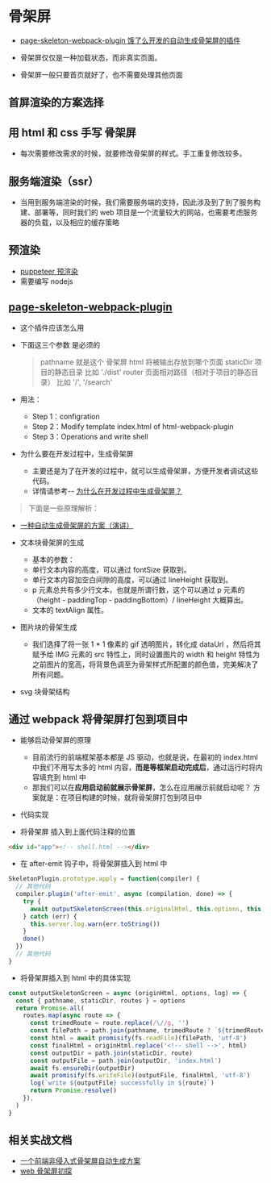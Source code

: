 # 骨架屏

- [page-skeleton-webpack-plugin 饿了么开发的自动生成骨架屏的插件](https://github.com/ElemeFE/page-skeleton-webpack-plugin)

- 骨架屏仅仅是一种加载状态，而非真实页面。
- 骨架屏一般只要首页就好了，也不需要处理其他页面

## 首屏渲染的方案选择

## 用 html 和 css 手写 骨架屏

- 每次需要修改需求的时候，就要修改骨架屏的样式。手工重复修改较多。

## 服务端渲染（ssr）

- 当用到服务端渲染的时候，我们需要服务端的支持，因此涉及到了到了服务构建、部署等，同时我们的 web 项目是一个流量较大的网站，也需要考虑服务器的负载，以及相应的缓存策略

## 预渲染

- [puppeteer 预渲染](https://github.com/puppeteer/puppeteer)
- 需要编写 nodejs

## [page-skeleton-webpack-plugin](https://github.com/ElemeFE/page-skeleton-webpack-plugin)

- 这个插件应该怎么用

- 下面这三个参数 是必须的
  > pathname 就是这个 骨架屏 html 将被输出存放到哪个页面
  > staticDir 项目的静态目录 比如 './dist'
  > router 页面相对路径（相对于项目的静态目录） 比如 '/', '/search'
- 用法：

  - Step 1：configration
  - Step 2：Modify template index.html of html-webpack-plugin
  - Step 3：Operations and write shell

- 为什么要在开发过程中，生成骨架屏

  - 主要还是为了在开发的过程中，就可以生成骨架屏，方便开发者调试这些代码。
  - 详情请参考-- [为什么在开发过程中生成骨架屏？](https://github.com/Jocs/jocs.github.io/issues/22)

> 下面是一些原理解析：

- [一种自动生成骨架屏的方案（演讲）](https://github.com/Jocs/jocs.github.io/issues/22)

- 文本块骨架屏的生成
  - 基本的参数：
  - 单行文本内容的高度，可以通过 fontSize 获取到。
  - 单行文本内容加空白间隙的高度，可以通过 lineHeight 获取到。
  - p 元素总共有多少行文本，也就是所谓行数，这个可以通过 p 元素的（height - paddingTop - paddingBottom）/ lineHeight 大概算出。
  - 文本的 textAlign 属性。
- 图片块的骨架生成
  - 我们选择了将一张 1 \* 1 像素的 gif 透明图片，转化成 dataUrl ，然后将其赋予给 IMG 元素的 src 特性上，同时设置图片的 width 和 height 特性为之前图片的宽高，将背景色调至为骨架样式所配置的颜色值，完美解决了所有问题。
- svg 块骨架结构

## 通过 webpack 将骨架屏打包到项目中

- 能够启动骨架屏的原理

  - 目前流行的前端框架基本都是 JS 驱动，也就是说，在最初的 index.html 中我们不用写太多的 html 内容，**而是等框架启动完成后**，通过运行时将内容填充到 html 中
  - 那我们可以在**应用启动前就展示骨架屏**，怎么在应用展示前就启动呢？ 方案就是：在项目构建的时候，就将骨架屏打包到项目中

- 代码实现

- 将骨架屏 插入到上面代码注释的位置

```html
<div id="app"><!-- shell.html --></div>
```

- 在 after-emit 钩子中，将骨架屏插入到 html 中

```js
SkeletonPlugin.prototype.apply = function(compiler) {
  // 其他代码
  compiler.plugin('after-emit', async (compilation, done) => {
    try {
      await outputSkeletonScreen(this.originalHtml, this.options, this.server.log.info)
    } catch (err) {
      this.server.log.warn(err.toString())
    }
    done()
  })
  // 其他代码
}
```

- 将骨架屏插入到 html 中的具体实现

```js
const outputSkeletonScreen = async (originHtml, options, log) => {
  const { pathname, staticDir, routes } = options
  return Promise.all(
    routes.map(async route => {
      const trimedRoute = route.replace(/\//g, '')
      const filePath = path.join(pathname, trimedRoute ? `${trimedRoute}.html` : 'index.html')
      const html = await promisify(fs.readFile)(filePath, 'utf-8')
      const finalHtml = originHtml.replace('<!-- shell -->', html)
      const outputDir = path.join(staticDir, route)
      const outputFile = path.join(outputDir, 'index.html')
      await fs.ensureDir(outputDir)
      await promisify(fs.writeFile)(outputFile, finalHtml, 'utf-8')
      log(`write ${outputFile} successfully in ${route}`)
      return Promise.resolve()
    }),
  )
}
```

## 相关实战文档

- [一个前端非侵入式骨架屏自动生成方案](https://korbinzhao.github.io/%E5%89%8D%E7%AB%AF%E5%BC%80%E5%8F%91/%E9%AA%A8%E6%9E%B6%E5%B1%8F/2018/06/23/skeleton-auto-generator/)
- [web 骨架屏初探](https://zhuanlan.zhihu.com/p/47017332)
